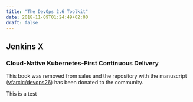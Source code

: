 ```yaml
---
title: "The DevOps 2.6 Toolkit"
date: 2018-11-09T01:24:49+02:00
draft: false
---
```


## Jenkins X

### Cloud-Native Kubernetes-First Continuous Delivery

This book was removed from sales and the repository with the manuscript ([vfarcic/devops26](https://github.com/vfarcic/devops26)) has been donated to the community.

This is a test